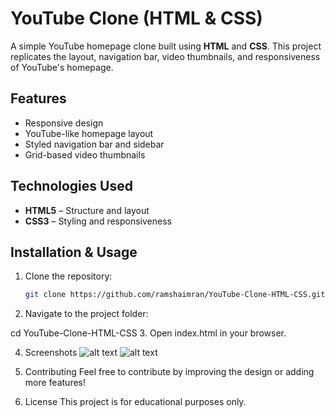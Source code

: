 # YouTube Clone (HTML & CSS)

A simple YouTube homepage clone built using **HTML** and **CSS**. This project replicates the layout, navigation bar, video thumbnails, and responsiveness of YouTube's homepage.

## Features
- Responsive design  
- YouTube-like homepage layout  
- Styled navigation bar and sidebar  
- Grid-based video thumbnails  

## Technologies Used
- **HTML5** – Structure and layout  
- **CSS3** – Styling and responsiveness  

## Installation & Usage
1. Clone the repository:  
   ```bash
   git clone https://github.com/ramshaimran/YouTube-Clone-HTML-CSS.git
2. Navigate to the project folder:

cd YouTube-Clone-HTML-CSS
3. Open index.html in your browser.

4. Screenshots
![alt text](image-1.png)
![alt text](image-2.png)

5. Contributing
Feel free to contribute by improving the design or adding more features!

6. License
This project is for educational purposes only.

